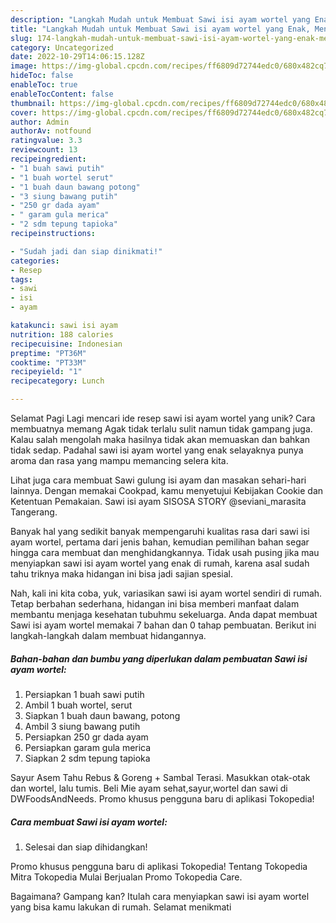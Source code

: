 ```yaml
---
description: "Langkah Mudah untuk Membuat Sawi isi ayam wortel yang Enak, Mengugah Selera"
title: "Langkah Mudah untuk Membuat Sawi isi ayam wortel yang Enak, Mengugah Selera"
slug: 174-langkah-mudah-untuk-membuat-sawi-isi-ayam-wortel-yang-enak-mengugah-selera
category: Uncategorized
date: 2022-10-29T14:06:15.128Z
image: https://img-global.cpcdn.com/recipes/ff6809d72744edc0/680x482cq70/sawi-isi-ayam-wortel-foto-resep-utama.jpg
hideToc: false
enableToc: true
enableTocContent: false
thumbnail: https://img-global.cpcdn.com/recipes/ff6809d72744edc0/680x482cq70/sawi-isi-ayam-wortel-foto-resep-utama.jpg
cover: https://img-global.cpcdn.com/recipes/ff6809d72744edc0/680x482cq70/sawi-isi-ayam-wortel-foto-resep-utama.jpg
author: Admin
authorAv: notfound
ratingvalue: 3.3
reviewcount: 13
recipeingredient:
- "1 buah sawi putih"
- "1 buah wortel serut"
- "1 buah daun bawang potong"
- "3 siung bawang putih"
- "250 gr dada ayam"
- " garam gula merica"
- "2 sdm tepung tapioka"
recipeinstructions:

- "Sudah jadi dan siap dinikmati!"
categories:
- Resep
tags:
- sawi
- isi
- ayam

katakunci: sawi isi ayam 
nutrition: 188 calories
recipecuisine: Indonesian
preptime: "PT36M"
cooktime: "PT33M"
recipeyield: "1"
recipecategory: Lunch

---
```



Selamat Pagi Lagi mencari ide resep sawi isi ayam wortel yang unik? Cara membuatnya memang Agak tidak terlalu sulit namun tidak gampang juga. Kalau salah mengolah maka hasilnya tidak akan memuaskan dan bahkan tidak sedap. Padahal sawi isi ayam wortel yang enak selayaknya punya aroma dan rasa yang mampu memancing selera kita.


Lihat juga cara membuat Sawi gulung isi ayam dan masakan sehari-hari lainnya. Dengan memakai Cookpad, kamu menyetujui Kebijakan Cookie dan Ketentuan Pemakaian. Sawi isi ayam SISOSA STORY @seviani_marasita Tangerang.

Banyak hal yang sedikit banyak mempengaruhi kualitas rasa dari sawi isi ayam wortel, pertama dari jenis bahan, kemudian pemilihan bahan segar hingga cara membuat dan menghidangkannya. Tidak usah pusing jika mau menyiapkan sawi isi ayam wortel yang enak di rumah, karena asal sudah tahu triknya maka hidangan ini bisa jadi sajian spesial.


Nah, kali ini kita coba, yuk, variasikan sawi isi ayam wortel sendiri di rumah. Tetap berbahan sederhana, hidangan ini bisa memberi manfaat dalam membantu menjaga kesehatan tubuhmu sekeluarga. Anda dapat membuat Sawi isi ayam wortel memakai 7 bahan dan 0 tahap pembuatan. Berikut ini langkah-langkah dalam membuat hidangannya.

<!--inarticleads1-->

##### Bahan-bahan dan bumbu yang diperlukan dalam pembuatan Sawi isi ayam wortel:

1. Persiapkan 1 buah sawi putih
1. Ambil 1 buah wortel, serut
1. Siapkan 1 buah daun bawang, potong
1. Ambil 3 siung bawang putih
1. Persiapkan 250 gr dada ayam
1. Persiapkan  garam gula merica
1. Siapkan 2 sdm tepung tapioka


Sayur Asem Tahu Rebus &amp; Goreng + Sambal Terasi. Masukkan otak-otak dan wortel, lalu tumis. Beli Mie ayam sehat,sayur,wortel dan sawi di DWFoodsAndNeeds. Promo khusus pengguna baru di aplikasi Tokopedia! 

<!--inarticleads2-->

##### Cara membuat Sawi isi ayam wortel:


1. Selesai dan siap dihidangkan!

Promo khusus pengguna baru di aplikasi Tokopedia! Tentang Tokopedia Mitra Tokopedia Mulai Berjualan Promo Tokopedia Care. 

Bagaimana? Gampang kan? Itulah cara menyiapkan sawi isi ayam wortel yang bisa kamu lakukan di rumah. Selamat menikmati
